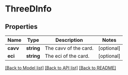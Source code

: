 # ThreeDInfo

## Properties
Name | Type | Description | Notes
------------ | ------------- | ------------- | -------------
**cavv** | **string** | The cavv of the card. | [optional] 
**eci** | **string** | The eci of the card. | [optional] 

[[Back to Model list]](../../README.md#documentation-for-models) [[Back to API list]](../../README.md#documentation-for-api-endpoints) [[Back to README]](../../README.md)

